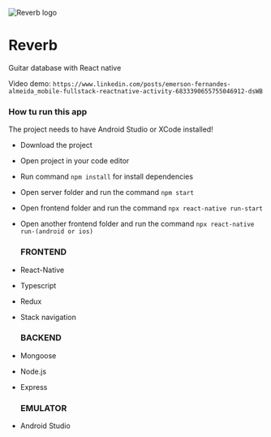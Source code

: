 ![Reverb logo](https://i.imgur.com/aGDfeSr.jpg)

# Reverb
Guitar database with React native

Video demo: `https://www.linkedin.com/posts/emerson-fernandes-almeida_mobile-fullstack-reactnative-activity-6833390655755046912-dsWB`

<h3>How tu run this app</h3>
  The project needs to have Android Studio or XCode installed!</br>

- Download the project</br>
- Open project in your code editor</br>
- Run command `npm install` for install dependencies</br>
- Open server folder and run the command `npm start`</br>
- Open frontend folder and run the command `npx react-native run-start`</br>
- Open another frontend folder and run the command `npx react-native run-(android or ios)`

  <h3>FRONTEND</h3>
- React-Native</br>
- Typescript</br>
- Redux</br>
- Stack navigation </br>

  <h3>BACKEND</h3>
- Mongoose</br>
- Node.js</br>
- Express</br>

  <h3>EMULATOR</h3>
- Android Studio  </br>
